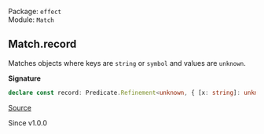Package: `effect`<br />
Module: `Match`<br />

## Match.record

Matches objects where keys are `string` or `symbol` and values are `unknown`.

**Signature**

```ts
declare const record: Predicate.Refinement<unknown, { [x: string]: unknown; [x: symbol]: unknown; }>
```

[Source](https://github.com/Effect-TS/effect/tree/main/packages/effect/src/Match.ts#L1042)

Since v1.0.0